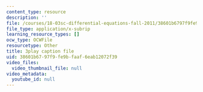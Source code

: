 ```yaml
---
content_type: resource
description: ''
file: /courses/18-03sc-differential-equations-fall-2011/38601b6797f9fe9bfaaf6eab12072f39_e3FfmXtkppM.srt
file_type: application/x-subrip
learning_resource_types: []
ocw_type: OCWFile
resourcetype: Other
title: 3play caption file
uid: 38601b67-97f9-fe9b-faaf-6eab12072f39
video_files:
  video_thumbnail_file: null
video_metadata:
  youtube_id: null
---
```

